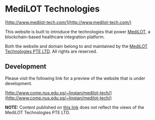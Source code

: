 # MediLOT Technologies #

[http://www.medilot-tech.com/](http://www.medilot-tech.com/)

This website is built to introduce the technologies that power [MediLOT](http://www.medilot.com/), a blockchain-based healthcare integration platform.

Both the website and domain belong to and maintained by the [MediLOT Technologies PTE LTD](http://www.medilot.com/). All rights are reserved. 

## Development ##

Please visit the following link for a preview of the website that is under development. 

[http://www.comp.nus.edu.sg/~linqian/medilot-tech/](http://www.comp.nus.edu.sg/~linqian/medilot-tech/)

**NOTE:** Content published on [this link](http://www.comp.nus.edu.sg/~linqian/medilot-tech/) does not reflect the views of the MediLOT Technologies PTE LTD. 
